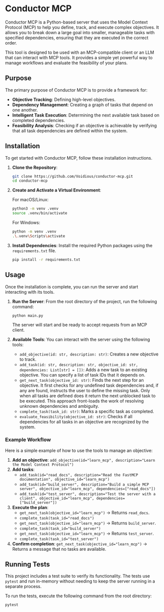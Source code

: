 # Conductor MCP

Conductor MCP is a Python-based server that uses the Model Context Protocol (MCP) to help you define, track, and execute complex objectives. It allows you to break down a large goal into smaller, manageable tasks with specified dependencies, ensuring that they are executed in the correct order.

This tool is designed to be used with an MCP-compatible client or an LLM that can interact with MCP tools. It provides a simple yet powerful way to manage workflows and evaluate the feasibility of your plans.

## Purpose

The primary purpose of Conductor MCP is to provide a framework for:

- **Objective Tracking**: Defining high-level objectives.
- **Dependency Management**: Creating a graph of tasks that depend on one another.
- **Intelligent Task Execution**: Determining the next available task based on completed dependencies.
- **Feasibility Analysis**: Checking if an objective is achievable by verifying that all task dependencies are defined within the system.

## Installation

To get started with Conductor MCP, follow these installation instructions.

1.  **Clone the Repository**:
    ```bash
    git clone https://github.com/Voidious/conductor-mcp.git
    cd conductor-mcp
    ```

2.  **Create and Activate a Virtual Environment**:

    For macOS/Linux:
    ```bash
    python3 -m venv .venv
    source .venv/bin/activate
    ```

    For Windows:
    ```bash
    python -m venv .venv
    .\.venv\Scripts\activate
    ```

3.  **Install Dependencies**:
    Install the required Python packages using the `requirements.txt` file.
    ```bash
    pip install -r requirements.txt
    ```

## Usage

Once the installation is complete, you can run the server and start interacting with its tools.

1.  **Run the Server**:
    From the root directory of the project, run the following command:
    ```bash
    python main.py
    ```
    The server will start and be ready to accept requests from an MCP client.

2.  **Available Tools**:
    You can interact with the server using the following tools:

    - `add_objective(id: str, description: str)`: Creates a new objective to track.
    - `add_task(id: str, description: str, objective_id: str, dependencies: List[str] = [])`: Adds a new task to an existing objective. You can specify a list of task IDs that it depends on.
    - `get_next_task(objective_id: str)`: Finds the next step for an objective. It first checks for any undefined task dependencies and, if any are found, instructs the user to define the missing task. Only when all tasks are defined does it return the next unblocked task to be executed. This approach front-loads the work of resolving unknown dependencies and ambiguity.
    - `complete_task(task_id: str)`: Marks a specific task as completed.
    - `evaluate_feasibility(objective_id: str)`: Checks if all dependencies for all tasks in an objective are recognized by the system.

### Example Workflow

Here is a simple example of how to use the tools to manage an objective:

1.  **Add an objective**: `add_objective(id="learn_mcp", description="Learn the Model Context Protocol")`
2.  **Add tasks**:
    - `add_task(id="read_docs", description="Read the FastMCP documentation", objective_id="learn_mcp")`
    - `add_task(id="build_server", description="Build a simple MCP server", objective_id="learn_mcp", dependencies=["read_docs"])`
    - `add_task(id="test_server", description="Test the server with a client", objective_id="learn_mcp", dependencies=["build_server"])`
3.  **Execute the plan**:
    - `get_next_task(objective_id="learn_mcp")` -> Returns `read_docs`.
    - `complete_task(task_id="read_docs")`
    - `get_next_task(objective_id="learn_mcp")` -> Returns `build_server`.
    - `complete_task(task_id="build_server")`
    - `get_next_task(objective_id="learn_mcp")` -> Returns `test_server`.
    - `complete_task(task_id="test_server")`
4.  **Confirm completion**: `get_next_task(objective_id="learn_mcp")` -> Returns a message that no tasks are available.

## Running Tests

This project includes a test suite to verify its functionality. The tests use `pytest` and run in-memory without needing to keep the server running in a separate process.

To run the tests, execute the following command from the root directory:

```bash
pytest
``` 
